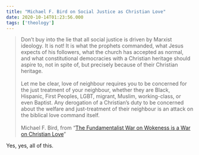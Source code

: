 ```yaml
---
title: "Michael F. Bird on Social Justice as Christian Love"
date: 2020-10-14T01:23:56.000
tags: ['theology']
---
```


> Don’t buy into the lie that all social justice is driven by Marxist ideology. It is not! It is what the prophets commanded, what Jesus expects of his followers, what the church has accepted as normal, and what constitutional democracies with a Christian heritage should aspire to, not in spite of, but precisely because of their Christian heritage.
> <br/>  
> Let me be clear, love of neighbour requires you to be concerned for the just treatment of your neighbour, whether they are Black, Hispanic, First Peoples, LGBT, migrant, Muslim, working-class, or even Baptist. Any derogation of a Christian’s duty to be concerned about the welfare and just-treatment of their neighbour is an attack on the biblical love command itself.
> <br/>  
> Michael F. Bird, from “[The Fundamentalist War on Wokeness is a War on Christian Love](https://www.patheos.com/blogs/euangelion/2020/10/the-fundamentalist-war-on-wokeness-is-a-war-on-christian-love/?fbclid=IwAR0ZLx_kP9Wwm1Amn0s_PSFSAaC_BRALfvBkjksfvmYbMsfgZ0gsVrA6xTs)”

Yes, yes, all of this.
